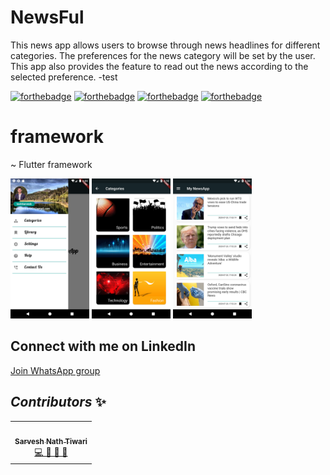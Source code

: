 

# NewsFul
This news app allows users to browse through news headlines for different categories. The preferences for the news category will be set by the user. This app also provides the feature to read out the news according to the selected preference.
-test

[![forthebadge](https://forthebadge.com/images/badges/built-by-developers.svg)](https://forthebadge.com)
[![forthebadge](https://forthebadge.com/images/badges/built-for-android.svg)](https://forthebadge.com)
[![forthebadge](https://forthebadge.com/images/badges/built-with-love.svg)](https://forthebadge.com)
[![forthebadge](https://forthebadge.com/images/badges/built-with-swag.svg)](https://forthebadge.com)

# framework
~ Flutter framework

<img src="images/ss.png" width="25%"/>
<img src="images/Screenshot_categories.png" width="25%"/>
<img src="images/Home_page_screenshot.png" width="25%"/>

## Connect with me on LinkedIn

[Join WhatsApp group](https://www.linkedin.com/in/sarvesh-nath-tiwari-5575a218a)

## *Contributors* ✨

<!-- ALL-CONTRIBUTORS-LIST:START - Do not remove or modify this section -->
<!-- prettier-ignore-start -->
<!-- markdownlint-disable -->

<table>

  <tr>
    <td align="center"><a href="https://github.com/nj1902"><img src="https://avatars0.githubusercontent.com/u/56442920?v=4" width="100px;" alt=""/><br /><sub><b>Sarvesh Nath Tiwari</b></sub></a><br /><a href="" title="Code">💻 📖 📆 👀</a></td>
  </tr>
  
</table>
<!-- markdownlint-enable -->
<!-- prettier-ignore-end -->
<!-- ALL-CONTRIBUTORS-LIST:END -->
